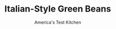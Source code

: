 ---
layout: ../../layouts/MarkdownPostLayout.astro
title: Italian-Style Green Beans
author: America's Test Kitchen
pubDate: 2023-03-15
description: "Instead of a tired recipe for green bean casserole, try this creative recipe. If you want to get a head start, you can prepare the beans as directed in step 1 and store them in the refrigerator for up to 2 days."
image_url: https://res.cloudinary.com/hksqkdlah/image/upload/ar_1:1,c_fill,dpr_2.0,f_auto,fl_lossy.progressive.strip_profile,g_faces:auto,q_auto:low,w_344/5349_sfs-on06-reccontbeans-317721
tags: ["Side Dishes","Italian","Vegetables","Contest Recipes"]
calories: 1445
protein: 9
carbohydrates: 12
fats: 
fiber: 4
ingredients: ["1 tablespoon, red wine vinegar","1 clove, garlic, minced","1 , medium onion, chopped fine","1 , 1 can (14 1/2 ounces) diced tomatoes, drained","2 tablespoons, extra virgin olive oil","2 , red bell peppers, seeded and chopped fine","2 , portobello mushroom caps, sliced thin","2 pounds, green beans, ends trimmed",", ground black pepper",", Salt","1/4 cup, grated Parmesan cheese","1/4 teaspoon, dried oregano","3/4 cup, shredded mozzarella cheese"]
serves: 8
time: ""
instructions: ["Adjust oven rack to middle position and heat oven to 450 degrees. Bring 4 quarts water to boil in Dutch oven. Add 1 tablespoon salt and beans and cook until tender, about 6 minutes. Drain and set aside. (The beans can be refrigerated for up to 2 days.)","Heat oil in now-empty Dutch oven over medium-high heat until shimmering. Add onion and mushrooms and cook until soft and liquid has evaporated, about 8 minutes. Add peppers and cook until soft, about 8 minutes. Add garlic and cook until fragrant, about 30 seconds. Stir in tomatoes, vinegar, oregano, and green beans. Season with salt and pepper.","Transfer mixture to 2-quart baking dish. Sprinkle with cheeses and bake until cheese is melted and bubbly, about 7 minutes. Serve."]
nutrition: ["388 mg Potassium","193 mg Phosphorus","251 mg Calcium","1 mg Iron","43 mg Magnesium","484 mg Sodium","1 mg Zinc","10 g Fat","1 mg Niacin (B3)","4 g Monounsaturated","54 mg Vitamin C","24 mg Cholesterol","5 g Saturated","4 g Fiber","57 µg Folate (food)","6 g Sugars","22 µg Vitamin K","172 g Water","12 g Carbs","57 µg Folate equivalent (total)","9 g Protein","1 mg Vitamin E","147 µg Vitamin A","180 kcal Energy","1445 calories"]
notes: "The old green bean casserole has become a cliche. Thankfully, Cheryl Ewing of Ellwood City, Pa. shared with us her revamped version of this tired casserole. We love that her recipe uses common pantry items and that not one of them is cream of mushroom soup! Cheryl’s recipe was a runner-up in our holiday side dish recipe contest."
---